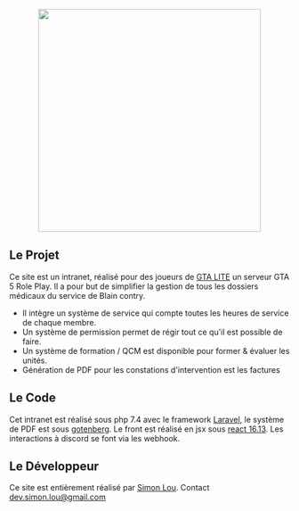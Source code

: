 <p align="center"><a href="https://bcfd.simon-lou.com" target="_blank"><img src="https://bcfd.simon-lou.com/assets/images/BCFD.svg" width="400"></a></p>

## Le Projet

Ce site est un intranet, réalisé pour des joueurs de <a href="">GTA LITE</a> un serveur GTA 5 Role Play. Il a pour but de simplifier la gestion de tous les dossiers médicaux du service de Blain contry.

- Il intègre un système de service qui compte toutes les heures de service de chaque membre.
- Un système de permission permet de régir tout ce qu'il est possible de faire.
- Un système de formation / QCM est disponible pour former & évaluer les unités.
- Génération de PDF pour les constations d'intervention est les factures

## Le Code

Cet intranet est réalisé sous php 7.4 avec le framework [Laravel](https://laravel.com/), le système de PDF est sous [gotenberg](https://thecodingmachine.github.io/gotenberg/). Le front est réalisé en jsx sous [react 16.13](https://fr.reactjs.org/). Les interactions à discord se font via les webhook.

## Le Développeur

Ce site est entièrement réalisé par [Simon Lou](https://simon-lou.com). Contact [dev.simon.lou@gmail.com](mailto:dev.simon.lou@gmail.com)

